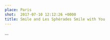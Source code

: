```yaml
---
place: Paris
shot:  2017-07-10 12:12:26 +0000
title: Smile and Les Sphérades Smile with You
---
```


…
